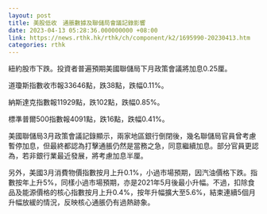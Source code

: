 ```yaml
---
layout: post
title: 美股低收　通脹數據及聯儲局會議記錄影響
date: 2023-04-13 05:28:36.000000000 +08:00
link: https://news.rthk.hk/rthk/ch/component/k2/1695990-20230413.htm
categories: rthk
---
```


紐約股市下跌。投資者普遍預期美國聯儲局下月政策會議將加息0.25厘。

道瓊斯指數收市報33646點，跌38點，跌幅0.11%。

納斯達克指數報11929點，跌102點，跌幅0.85%。

標準普爾500指數報4091點，跌16點，跌幅0.41%。

美國聯儲局3月政策會議記錄顯示，兩家地區銀行倒閉後，幾名聯儲局官員曾考慮暫停加息，但最終都認為打擊通脹仍然是當務之急，同意繼續加息。部分官員更認為，若非銀行業最近發展，將考慮加息半厘。

另外，美國3月消費物價指數按月上升0.1%，小過市場預期，因汽油價格下跌。指數按年上升5%，同樣小過市場預期，亦是2021年5月後最小升幅。不過，扣除食品及能源價格的核心指數按月上升0.4%，按年升幅擴大至5.6%，結束連續5個月升幅放緩的情況，反映核心通脹仍有過熱跡象。
